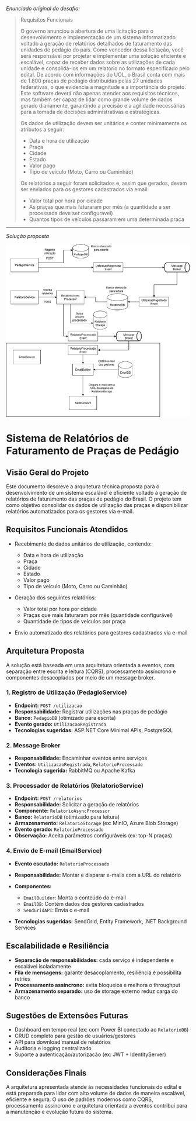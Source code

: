 *Enunciado original do desafio:*

>Requisitos Funcionais
>
> O governo anunciou a abertura de uma licitação para o desenvolvimento e implementação de um sistema informatizado voltado à geração de relatórios detalhados de faturamento das unidades de pedágio do país. Como vencedor dessa licitação, você será responsável por projetar e implementar uma solução eficiente e escalável, capaz de receber dados sobre as utilizações de cada unidade e consolidá-los em um relatório no formato especificado pelo edital. De acordo com informações do UOL, o Brasil conta com mais de 1.800 praças de pedágio distribuídas pelas 27 unidades federativas, o que evidencia a magnitude e a importância do projeto. Este software deverá não apenas atender aos requisitos técnicos, mas também ser capaz de lidar como grande volume de dados gerado diariamente, garantindo a precisão e a agilidade necessárias para a tomada de decisões administrativas e estratégicas.
> 
> Os dados de utilização devem ser unitários e conter minimamente os atributos a seguir:
> 
> * Data e hora de utilização
> * Praça
> * Cidade
> * Estado
> * Valor pago
> * Tipo de veículo (Moto, Carro ou Caminhão)
> 
> Os relatórios a seguir foram solicitados e, assim que gerados, devem ser enviados para os gestores cadastrados via email:
> 
> * Valor total por hora por cidade
> * As praças que mais faturaram por mês (a quantidade a ser processada deve ser configurável)
> * Quantos tipos de veículos passaram em uma determinada praça

---

*Solução proposta*

![Diagrama](diagrama.drawio.png)

# Sistema de Relatórios de Faturamento de Praças de Pedágio

## Visão Geral do Projeto

Este documento descreve a arquitetura técnica proposta para o desenvolvimento de um sistema escalável e eficiente voltado à geração de relatórios de faturamento das praças de pedágio do Brasil. O projeto tem como objetivo consolidar os dados de utilização das praças e disponibilizar relatórios automatizados para os gestores via e-mail.

## Requisitos Funcionais Atendidos

* Recebimento de dados unitários de utilização, contendo:

  * Data e hora de utilização
  * Praça
  * Cidade
  * Estado
  * Valor pago
  * Tipo de veículo (Moto, Carro ou Caminhão)
* Geração dos seguintes relatórios:

  * Valor total por hora por cidade
  * Praças que mais faturaram por mês (quantidade configurável)
  * Quantidade de tipos de veículos por praça
* Envio automatizado dos relatórios para gestores cadastrados via e-mail

## Arquitetura Proposta

A solução está baseada em uma arquitetura orientada a eventos, com separação entre escrita e leitura (CQRS), processamento assíncrono e componentes desacoplados por meio de um message broker.

### 1. Registro de Utilização (PedagioService)

* **Endpoint:** `POST /utilizacao`
* **Responsabilidade:** Registrar utilizações nas praças de pedágio
* **Banco:** `PedagioDB` (otimizado para escrita)
* **Evento gerado:** `UtilizacaoRegistrada`
* **Tecnologias sugeridas:** ASP.NET Core Minimal APIs, PostgreSQL

### 2. Message Broker

* **Responsabilidade:** Encaminhar eventos entre serviços
* **Eventos:** `UtilizacaoRegistrada`, `RelatorioProcessado`
* **Tecnologia sugerida:** RabbitMQ ou Apache Kafka

### 3. Processador de Relatórios (RelatorioService)

* **Endpoint:** `POST /relatorios`
* **Responsabilidade:** Solicitar a geração de relatórios
* **Componente:** `RelatorioAsyncProcessor`
* **Banco:** `RelatorioDB` (otimizado para leitura)
* **Armazenamento:** `RelatorioStorage` (ex: MinIO, Azure Blob Storage)
* **Evento gerado:** `RelatorioProcessado`
* **Observação:** Aceita parâmetros configuráveis (ex: top-N praças)

### 4. Envio de E-mail (EmailService)

* **Evento escutado:** `RelatorioProcessado`
* **Responsabilidade:** Montar e disparar e-mails com a URL do relatório
* **Componentes:**

  * `EmailBuilder`: Monta o conteúdo do e-mail
  * `EmailDB`: Contém dados dos gestores cadastrados
  * `SendGridAPI`: Envia o e-mail
* **Tecnologias sugeridas:** SendGrid, Entity Framework, .NET Background Services

## Escalabilidade e Resiliência

* **Separacão de responsabilidades:** cada serviço é independente e escalável isoladamente
* **Fila de mensagens:** garante desacoplamento, resiliência e possibilita retries
* **Processamento assíncrono:** evita bloqueios e melhora o throughput
* **Armazenamento separado:** uso de storage externo reduz carga do banco

## Sugestões de Extensões Futuras

* Dashboard em tempo real (ex: com Power BI conectado ao `RelatorioDB`)
* CRUD completo para gestão de usuários/gestores
* API para download manual de relatórios
* Auditoria e logging centralizado
* Suporte a autenticação/autorizacão (ex: JWT + IdentityServer)

## Considerações Finais

A arquitetura apresentada atende às necessidades funcionais do edital e está preparada para lidar com alto volume de dados de maneira escalável, eficiente e segura. O uso de padrões modernos como CQRS, processamento assíncrono e arquitetura orientada a eventos contribui para a manutenção e evolução futura do sistema.

